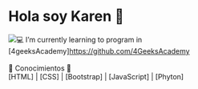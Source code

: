 <h1> Hola soy Karen 🌻 </h1>

![](https://th.bing.com/th/id/OIG.YKHxZqkE2vdpTMZLP0fJ?w=400&h=400&rs=1&pid=ImgDetMain)💻 I’m currently learning to program in [4geeksAcademy]https://github.com/4GeeksAcademy <br><br> 📖 Conocimientos 👀<br>  [HTML] | [CSS] | [Bootstrap] | [JavaScript] |  [Phyton] <br><br>




